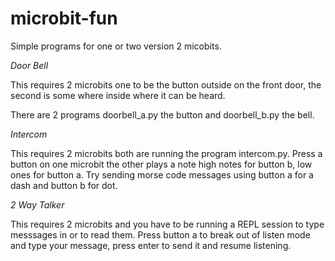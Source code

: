 # microbit-fun

Simple programs for one or two version 2 micobits.


*Door Bell*

This requires 2 microbits one to be the button outside on the front door, the second is some where inside where it can be heard.

There are 2 programs doorbell_a.py the button and doorbell_b.py the bell.

*Intercom*

This requires 2 microbits both are running the program intercom.py. Press a button on one microbit the other plays a note high notes for button b, low ones for button a.  Try sending morse code messages using button a for a dash and button b for dot.

*2 Way Talker*

This requires 2 microbits and you have to be running a REPL session to type messsages in or to read them. Press button a to break out of listen mode and type your message, press enter to send it and resume listening.